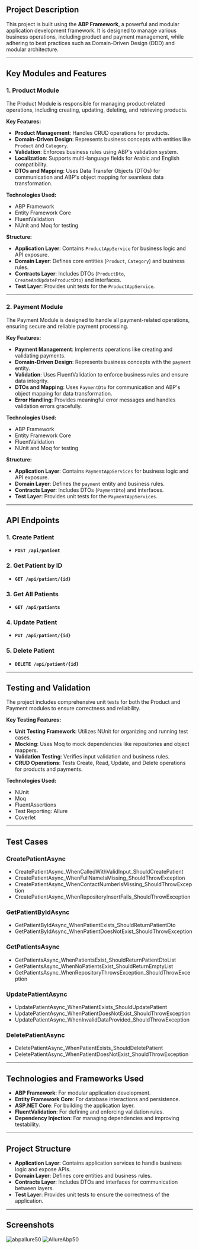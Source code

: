 

## Project Description

This project is built using the **ABP Framework**, a powerful and modular application development framework. It is designed to manage various business operations, including product and payment management, while adhering to best practices such as Domain-Driven Design (DDD) and modular architecture.

---

## Key Modules and Features

### **1. Product Module**
The Product Module is responsible for managing product-related operations, including creating, updating, deleting, and retrieving products.

**Key Features:**
- **Product Management**: Handles CRUD operations for products.
- **Domain-Driven Design**: Represents business concepts with entities like `Product` and `Category`.
- **Validation**: Enforces business rules using ABP's validation system.
- **Localization**: Supports multi-language fields for Arabic and English compatibility.
- **DTOs and Mapping**: Uses Data Transfer Objects (DTOs) for communication and ABP's object mapping for seamless data transformation.

**Technologies Used:**
- ABP Framework
- Entity Framework Core
- FluentValidation
- NUnit and Moq for testing

**Structure:**
- **Application Layer**: Contains `ProductAppService` for business logic and API exposure.
- **Domain Layer**: Defines core entities (`Product`, `Category`) and business rules.
- **Contracts Layer**: Includes DTOs (`ProductDto`, `CreateAndUpdateProductDto`) and interfaces.
- **Test Layer**: Provides unit tests for the `ProductAppService`.

---

### **2. Payment Module**
The Payment Module is designed to handle all payment-related operations, ensuring secure and reliable payment processing.

**Key Features:**
- **Payment Management**: Implements operations like creating and validating payments.
- **Domain-Driven Design**: Represents business concepts with the `payment` entity.
- **Validation**: Uses FluentValidation to enforce business rules and ensure data integrity.
- **DTOs and Mapping**: Uses `PaymentDto` for communication and ABP's object mapping for data transformation.
- **Error Handling**: Provides meaningful error messages and handles validation errors gracefully.

**Technologies Used:**
- ABP Framework
- Entity Framework Core
- FluentValidation
- NUnit and Moq for testing

**Structure:**
- **Application Layer**: Contains `PaymentAppServices` for business logic and API exposure.
- **Domain Layer**: Defines the `payment` entity and business rules.
- **Contracts Layer**: Includes DTOs (`PaymentDto`) and interfaces.
- **Test Layer**: Provides unit tests for the `PaymentAppServices`.

---

## API Endpoints

### 1. Create Patient
- **`POST /api/patient`**

### 2. Get Patient by ID
- **`GET /api/patient/{id}`**

### 3. Get All Patients
- **`GET /api/patients`**

### 4. Update Patient
- **`PUT /api/patient/{id}`**

### 5. Delete Patient
- **`DELETE /api/patient/{id}`**

---

## Testing and Validation

The project includes comprehensive unit tests for both the Product and Payment modules to ensure correctness and reliability.

**Key Testing Features:**
- **Unit Testing Framework**: Utilizes NUnit for organizing and running test cases.
- **Mocking**: Uses Moq to mock dependencies like repositories and object mappers.
- **Validation Testing**: Verifies input validation and business rules.
- **CRUD Operations**: Tests Create, Read, Update, and Delete operations for products and payments.

**Technologies Used:**
- NUnit
- Moq
- FluentAssertions
- Test Reporting: Allure
- Coverlet

---

## Test Cases

### CreatePatientAsync
- CreatePatientAsync_WhenCalledWithValidInput_ShouldCreatePatient
- CreatePatientAsync_WhenFullNameIsMissing_ShouldThrowException
- CreatePatientAsync_WhenContactNumberIsMissing_ShouldThrowException
- CreatePatientAsync_WhenRepositoryInsertFails_ShouldThrowException

### GetPatientByIdAsync
- GetPatientByIdAsync_WhenPatientExists_ShouldReturnPatientDto
- GetPatientByIdAsync_WhenPatientDoesNotExist_ShouldThrowException

### GetPatientsAsync
- GetPatientsAsync_WhenPatientsExist_ShouldReturnPatientDtoList
- GetPatientsAsync_WhenNoPatientsExist_ShouldReturnEmptyList
- GetPatientsAsync_WhenRepositoryThrowsException_ShouldThrowException

### UpdatePatientAsync
- UpdatePatientAsync_WhenPatientExists_ShouldUpdatePatient
- UpdatePatientAsync_WhenPatientDoesNotExist_ShouldThrowException
- UpdatePatientAsync_WhenInvalidDataProvided_ShouldThrowException

### DeletePatientAsync
- DeletePatientAsync_WhenPatientExists_ShouldDeletePatient
- DeletePatientAsync_WhenPatientDoesNotExist_ShouldThrowException

---

## Technologies and Frameworks Used

- **ABP Framework**: For modular application development.
- **Entity Framework Core**: For database interactions and persistence.
- **ASP.NET Core**: For building the application layer.
- **FluentValidation**: For defining and enforcing validation rules.
- **Dependency Injection**: For managing dependencies and improving testability.

---

## Project Structure

- **Application Layer**: Contains application services to handle business logic and expose APIs.
- **Domain Layer**: Defines core entities and business rules.
- **Contracts Layer**: Includes DTOs and interfaces for communication between layers.
- **Test Layer**: Provides unit tests to ensure the correctness of the application.

---

## Screenshots

![abpallure50](https://github.com/user-attachments/assets/191116cc-d85f-4e4f-b682-c3201ede63ee)
![AllureAbp50](https://github.com/user-attachments/assets/c6e7775b-216d-4c2b-bb03-7cc63cdbdba8)

